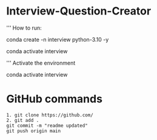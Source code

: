 # Interview-Question-Creator

''' How to run:

conda create -n interview python-3.10 -y

conda activate interview

''' Activate the environment

conda activate interview

# GitHub commands

``` 
1. git clone https://github.com/
2. git add .
git commit -m "readme updated"
git push origin main